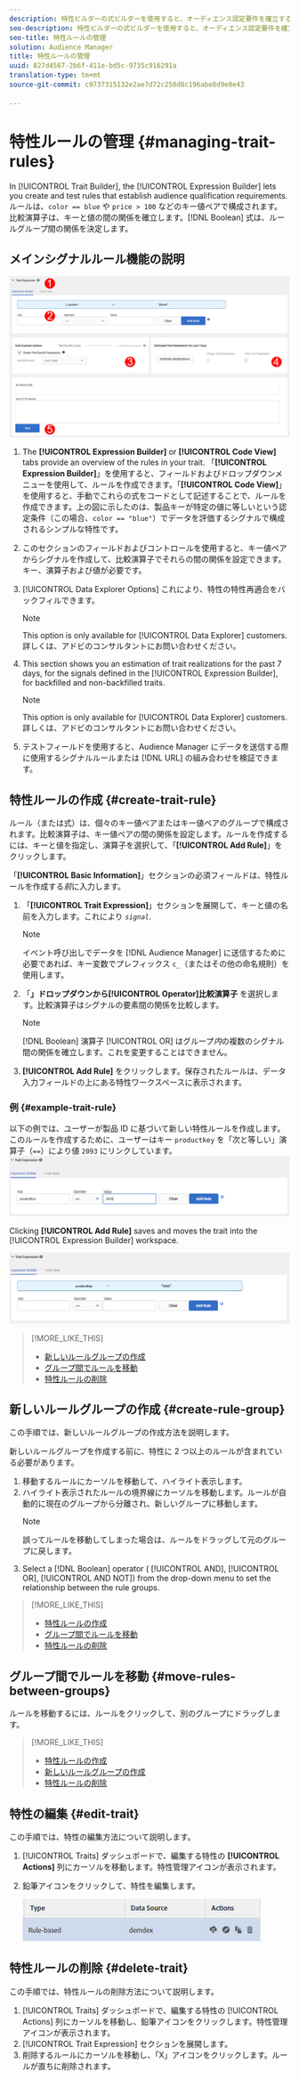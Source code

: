 ```yaml
---
description: 特性ビルダーの式ビルダーを使用すると、オーディエンス認定要件を確立するルールを作成およびテストできます。ルールは、「color == blue」または「price > 100」などのキー値ペアで構成されます。比較演算子は、キーと値の間の関係を確立します。ブール式は、ルールグループ間の関係を判別します。
seo-description: 特性ビルダーの式ビルダーを使用すると、オーディエンス認定要件を確立するルールを作成およびテストできます。ルールは、「color == blue」または「price > 100」などのキー値ペアで構成されます。比較演算子は、キーと値の間の関係を確立します。ブール式は、ルールグループ間の関係を判別します。
seo-title: 特性ルールの管理
solution: Audience Manager
title: 特性ルールの管理
uuid: 827d4567-2b6f-411e-bd5c-9735c916291a
translation-type: tm+mt
source-git-commit: c9737315132e2ae7d72c250d8c196abe8d9e0e43

---
```



# 特性ルールの管理 {#managing-trait-rules}

In [!UICONTROL Trait Builder], the [!UICONTROL Expression Builder] lets you create and test rules that establish audience qualification requirements. ルールは、`color == blue` や `price > 100` などのキー値ペアで構成されます。比較演算子は、キーと値の間の関係を確立します。[!DNL Boolean] 式は、ルールグループ間の関係を決定します。

<!-- c_tb_rules.xml -->

## メインシグナルルール機能の説明

![](assets/manage-trait-rules.png)

1. The **[!UICONTROL Expression Builder]** or **[!UICONTROL Code View]** tabs provide an overview of the rules in your trait. 「**[!UICONTROL Expression Builder]**」を使用すると、フィールドおよびドロップダウンメニューを使用して、ルールを作成できます。「**[!UICONTROL Code View]**」を使用すると、手動でこれらの式をコードとして記述することで、ルールを作成できます。上の図に示したのは、製品キーが特定の値に等しいという認定条件（この場合、`color == "blue"`）でデータを評価するシグナルで構成されるシンプルな特性です。

1. このセクションのフィールドおよびコントロールを使用すると、キー値ペアからシグナルを作成して、比較演算子でそれらの間の関係を設定できます。キー、演算子および値が必要です。
1. [!UICONTROL Data Explorer Options] これにより、特性の特性再適合をバックフィルできます。
   >[!NOTE]
   >
   >This option is only available for [!UICONTROL Data Explorer] customers. 詳しくは、アドビのコンサルタントにお問い合わせください。
1. This section shows you an estimation of trait realizations for the past 7 days, for the signals defined in the [!UICONTROL Expression Builder], for backfilled and non-backfilled traits.
   >[!NOTE]
   >
   >This option is only available for [!UICONTROL Data Explorer] customers. 詳しくは、アドビのコンサルタントにお問い合わせください。
1. テストフィールドを使用すると、Audience Manager にデータを送信する際に使用するシグナルルールまたは [!DNL URL] の組み合わせを検証できます。

## 特性ルールの作成 {#create-trait-rule}

ルール（または式）は、個々のキー値ペアまたはキー値ペアのグループで構成されます。比較演算子は、キー値ペアの間の関係を設定します。ルールを作成するには、キーと値を指定し、演算子を選択して、「**[!UICONTROL Add Rule]**」をクリックします。

<!-- t_tb_create_rules.xml -->

「**[!UICONTROL Basic Information]**」セクションの必須フィールドは、特性ルールを作成する*前*に入力します。

1. 「**[!UICONTROL Trait Expression]**」セクションを展開して、キーと値の名前を入力します。これにより *`signal`*.
   >[!NOTE]
   >
   >イベント呼び出しでデータを [!DNL Audience Manager] に送信するために必要であれば、キー変数でプレフィックス `c_`（またはその他の命名規則）を使用します。
1. 「[](../../features/traits/trait-comparison-operators.md)**」ドロップダウンから[!UICONTROL Operator]比較演算子** を選択します。比較演算子はシグナルの要素間の関係を比較します。
   >[!NOTE]
   >
   >[!DNL Boolean] 演算子 [!UICONTROL OR] はグループ*内*の複数のシグナル間の関係を確立します。これを変更することはできません。
1. **[!UICONTROL Add Rule]** をクリックします。保存されたルールは、データ入力フィールドの上にある特性ワークスペースに表示されます。

### 例 {#example-trait-rule}

以下の例では、ユーザーが製品 ID に基づいて新しい特性ルールを作成します。このルールを作成するために、ユーザーはキー `productkey` を「次と等しい」演算子（`==`）により値 `2093` にリンクしています。
![](assets/tb_sample_rule1.png)

Clicking **[!UICONTROL Add Rule]** saves and moves the trait into the [!UICONTROL Expression Builder] workspace.

![](assets/tb_sample_rule2.png)

>[!MORE_LIKE_THIS]
>
>* [新しいルールグループの作成](../../features/traits/manage-trait-rules.md#create-rule-group)
>* [グループ間でルールを移動](../../features/traits/manage-trait-rules.md#move-rules-between-groups)
>* [特性ルールの削除](../../features/traits/manage-trait-rules.md#delete-trait)


## 新しいルールグループの作成 {#create-rule-group}

この手順では、新しいルールグループの作成方法を説明します。

<!-- t_tb_new_rule_group.xml -->

新しいルールグループを作成する前に、特性に 2 つ以上のルールが含まれている必要があります。

1. 移動するルールにカーソルを移動して、ハイライト表示します。
1. ハイライト表示されたルールの境界線にカーソルを移動します。ルールが自動的に現在のグループから分離され、新しいグループに移動します。
   >[!NOTE]
   >
   >誤ってルールを移動してしまった場合は、ルールをドラッグして元のグループに戻します。
1. Select a [!DNL Boolean] operator ( [!UICONTROL AND], [!UICONTROL OR], [!UICONTROL AND NOT]) from the drop-down menu to set the relationship between the rule groups.

>[!MORE_LIKE_THIS]
>
>* [特性ルールの作成](../../features/traits/manage-trait-rules.md#create-trait-rule)
>* [グループ間でルールを移動](../../features/traits/manage-trait-rules.md#move-rules-between-groups)
>* [特性ルールの削除](../../features/traits/manage-trait-rules.md#delete-trait)


## グループ間でルールを移動 {#move-rules-between-groups}

ルールを移動するには、ルールをクリックして、別のグループにドラッグします。

>[!MORE_LIKE_THIS]
>
>* [特性ルールの作成](../../features/traits/manage-trait-rules.md#create-trait-rule)
>* [新しいルールグループの作成](../../features/traits/manage-trait-rules.md#create-rule-group)
>* [特性ルールの削除](../../features/traits/manage-trait-rules.md#delete-trait)


## 特性の編集 {#edit-trait}

この手順では、特性の編集方法について説明します。

<!-- t_tb_edit.xml -->

1. [!UICONTROL Traits] ダッシュボードで、編集する特性の **[!UICONTROL Actions]** 列にカーソルを移動します。特性管理アイコンが表示されます。
1. 鉛筆アイコンをクリックして、特性を編集します。

   ![](assets/tb_edit_trait.png)

## 特性ルールの削除 {#delete-trait}

この手順では、特性ルールの削除方法について説明します。

<!-- t_tb_delete_rule.xml -->

1. [!UICONTROL Traits] ダッシュボードで、編集する特性の [!UICONTROL Actions] 列にカーソルを移動し、鉛筆アイコンをクリックします。特性管理アイコンが表示されます。
1. [!UICONTROL Trait Expression] セクションを展開します。
1. 削除するルールにカーソルを移動し、「X」アイコンをクリックします。ルールが直ちに削除されます。